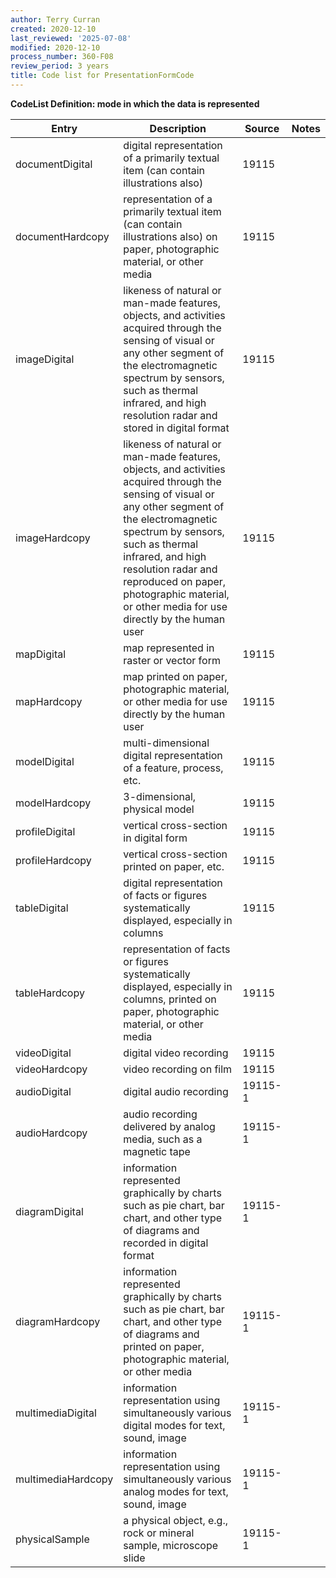 ```yaml
---
author: Terry Curran
created: 2020-12-10
last_reviewed: '2025-07-08'
modified: 2020-12-10
process_number: 360-F08
review_period: 3 years
title: Code list for PresentationFormCode
---
```


**CodeList Definition: mode in which the data is represented**

| **Entry** | **Description** | **Source** | **Notes** |
|----|----|----|----|
| documentDigital | digital representation of a primarily textual item (can contain illustrations also) | 19115 |  |
| documentHardcopy | representation of a primarily textual item (can contain illustrations also) on paper, photographic material, or other media | 19115 |  |
| imageDigital | likeness of natural or man-made features, objects, and activities acquired through the sensing of visual or any other segment of the electromagnetic spectrum by sensors, such as thermal infrared, and high resolution radar and stored in digital format | 19115 |  |
| imageHardcopy | likeness of natural or man-made features, objects, and activities acquired through the sensing of visual or any other segment of the electromagnetic spectrum by sensors, such as thermal infrared, and high resolution radar and reproduced on paper, photographic material, or other media for use directly by the human user | 19115 |  |
| mapDigital | map represented in raster or vector form | 19115 |  |
| mapHardcopy | map printed on paper, photographic material, or other media for use directly by the human user | 19115 |  |
| modelDigital | multi-dimensional digital representation of a feature, process, etc. | 19115 |  |
| modelHardcopy | 3-dimensional, physical model | 19115 |  |
| profileDigital | vertical cross-section in digital form | 19115 |  |
| profileHardcopy | vertical cross-section printed on paper, etc. | 19115 |  |
| tableDigital | digital representation of facts or figures systematically displayed, especially in columns | 19115 |  |
| tableHardcopy | representation of facts or figures systematically displayed, especially in columns, printed on paper, photographic material, or other media | 19115 |  |
| videoDigital | digital video recording | 19115 |  |
| videoHardcopy | video recording on film | 19115 |  |
| audioDigital | digital audio recording | 19115-1 |  |
| audioHardcopy | audio recording delivered by analog media, such as a magnetic tape | 19115-1 |  |
| diagramDigital | information represented graphically by charts such as pie chart, bar chart, and other type of diagrams and recorded in digital format | 19115-1 |  |
| diagramHardcopy | information represented graphically by charts such as pie chart, bar chart, and other type of diagrams and printed on paper, photographic material, or other media | 19115-1 |  |
| multimediaDigital | information representation using simultaneously various digital modes for text, sound, image | 19115-1 |  |
| multimediaHardcopy | information representation using simultaneously various analog modes for text, sound, image | 19115-1 |  |
| physicalSample | a physical object, e.g., rock or mineral sample, microscope slide | 19115-1 |  |